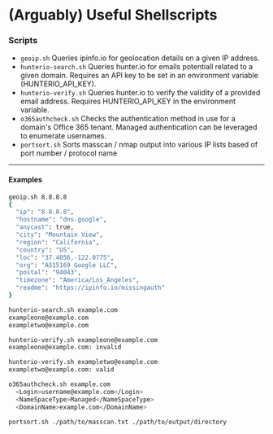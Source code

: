 (Arguably) Useful Shellscripts
=================================

### Scripts
* `geoip.sh` Queries ipinfo.io for geolocation details on a given IP address.
* `hunterio-search.sh` Queries hunter.io for emails potentiall related to a given domain. Requires an API key to be set in an environment variable (HUNTERIO_API_KEY).
* `hunterio-verify.sh` Queries hunter.io to verify the validity of a provided email address. Requires HUNTERIO_API_KEY in the environment variable.
* `o365authcheck.sh` Checks the authentication method in use for a domain's Office 365 tenant. Managed authentication can be leveraged to enumerate usernames.
* `portsort.sh` Sorts masscan / nmap output into various IP lists based of port number / protocol name

---

#### Examples
```bash
geoip.sh 8.8.8.8
{
  "ip": "8.8.8.8",
  "hostname": "dns.google",
  "anycast": true,
  "city": "Mountain View",
  "region": "California",
  "country": "US",
  "loc": "37.4056,-122.0775",
  "org": "AS15169 Google LLC",
  "postal": "94043",
  "timezone": "America/Los_Angeles",
  "readme": "https://ipinfo.io/missingauth"
}
```

```bash
hunterio-search.sh example.com
exampleone@example.com
exampletwo@example.com
```

```bash
hunterio-verify.sh exampleone@example.com
exampleone@example.com: invalid

hunterio-verify.sh exampletwo@example.com
exampletwo@example.com: valid
```

```bash
o365authcheck.sh example.com
  <Login>username@example.com</Login>
  <NameSpaceType>Managed</NameSpaceType>
  <DomainName>example.com</DomainName>
```

```bash
portsort.sh ./path/to/masscan.txt ./path/to/output/directory
```
